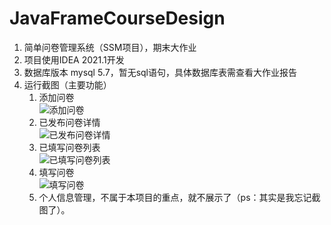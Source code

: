 # JavaFrameCourseDesign
1. 简单问卷管理系统（SSM项目），期末大作业
2. 项目使用IDEA 2021.1开发
3. 数据库版本 mysql 5.7，暂无sql语句，具体数据库表需查看大作业报告
4. 运行截图（主要功能）
    1. 添加问卷<br/>
    ![添加问卷](https://raw.githubusercontent.com/cat-zzz/JavaFrameCourseDesign/main/image/4-%E6%B7%BB%E5%8A%A0%E9%97%AE%E5%8D%B7.png)
    2. 已发布问卷详情 <br/>
    ![已发布问卷详情](https://raw.githubusercontent.com/cat-zzz/JavaFrameCourseDesign/main/image/5-%E5%B7%B2%E5%8F%91%E5%B8%83%E9%97%AE%E5%8D%B7%E8%AF%A6%E6%83%85.png)
    3. 已填写问卷列表<br/>
    ![已填写问卷列表](https://raw.githubusercontent.com/cat-zzz/JavaFrameCourseDesign/main/image/7-%E5%B7%B2%E5%A1%AB%E5%86%99%E9%97%AE%E5%8D%B7.png)
    4. 填写问卷<br/>
    ![填写问卷](https://raw.githubusercontent.com/cat-zzz/JavaFrameCourseDesign/main/image/8-%E5%A1%AB%E5%86%99%E9%97%AE%E5%8D%B7.png)
    5. 个人信息管理，不属于本项目的重点，就不展示了（ps：其实是我忘记截图了）。
